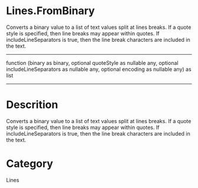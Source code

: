 ﻿# Lines.FromBinary
Converts a binary value to a list of text values split at lines breaks.  If a quote style is specified, then line breaks may appear within quotes.  If includeLineSeparators is true, then the line break characters are included in the text.
***
function (binary as binary, optional quoteStyle as nullable any, optional includeLineSeparators as nullable any, optional encoding as nullable any) as list
***
# Descrition 
Converts a binary value to a list of text values split at lines breaks.  If a quote style is specified, then line breaks may appear within quotes.  If includeLineSeparators is true, then the line break characters are included in the text.
# Category 
Lines

